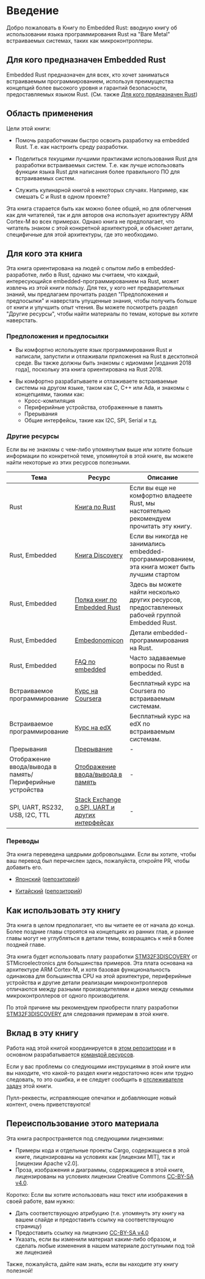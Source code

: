 # Введение

Добро пожаловать в Книгу по Embedded Rust: вводную книгу об использовании языка программирования Rust на "Bare Metal" встраиваемых системах, таких как микроконтроллеры.

## Для кого предназначен Embedded Rust

Embedded Rust предназначен для всех, кто хочет заниматься встраиваемым программированием, используя преимущества концепций более высокого уровня и гарантий безопасности, предоставляемых языком Rust.
(См. также [Для кого предназначен Rust](https://doc.rust-lang.org/book/ch00-00-introduction.html))

## Область применения

Цели этой книги:

* Помочь разработчикам быстро освоить разработку на embedded Rust. Т.е. как настроить среду разработки.

* Поделиться *текущими* лучшими практиками использования Rust для разработки встраиваемых систем. Т.е. как лучше использовать функции языка Rust для написания более правильного ПО для встраиваемых систем.

* Служить кулинарной книгой в некоторых случаях. Например, как смешать C и Rust в одном проекте?

Эта книга старается быть как можно более общей, но для облегчения как для читателей, так и для авторов она использует архитектуру ARM Cortex-M во всех примерах. Однако книга не предполагает, что читатель знаком с этой конкретной архитектурой, и объясняет детали, специфичные для этой архитектуры, где это необходимо.

## Для кого эта книга

Эта книга ориентирована на людей с опытом либо в embedded-разработке, либо в Rust, однако мы считаем, что каждый, интересующийся embedded-программированием на Rust, может извлечь из этой книги пользу. Для тех, у кого нет предварительных знаний, мы предлагаем прочитать раздел "Предположения и предпосылки" и наверстать упущенные знания, чтобы получить больше от книги и улучшить опыт чтения. Вы можете посмотреть раздел "Другие ресурсы", чтобы найти материалы по темам, которые вы хотите наверстать.

### Предположения и предпосылки

* Вы комфортно используете язык программирования Rust и написали, запустили и отлаживали приложения на Rust в десктопной среде. Вы также должны быть знакомы с идиомами [издания 2018 года], поскольку эта книга ориентирована на Rust 2018.

[2018 edition]: https://doc.rust-lang.org/edition-guide/

* Вы комфортно разрабатываете и отлаживаете встраиваемые системы на другом языке, таком как C, C++ или Ada, и знакомы с концепциями, такими как:
    * Кросс-компиляция
    * Периферийные устройства, отображенные в память
    * Прерывания
    * Общие интерфейсы, такие как I2C, SPI, Serial и т.д.

### Другие ресурсы

Если вы не знакомы с чем-либо упомянутым выше или хотите больше информации по конкретной теме, упомянутой в этой книге, вы можете найти некоторые из этих ресурсов полезными.

| Тема          | Ресурс | Описание |
|---------------|--------|-----------|
| Rust          | [Книга по Rust](https://doc.rust-lang.org/book/) | Если вы еще не комфортно владеете Rust, мы настоятельно рекомендуем прочитать эту книгу. |
| Rust, Embedded | [Книга Discovery](https://docs.rust-embedded.org/discovery/) | Если вы никогда не занимались embedded-программированием, эта книга может быть лучшим стартом |
| Rust, Embedded | [Полка книг по Embedded Rust](https://docs.rust-embedded.org) | Здесь вы можете найти несколько других ресурсов, предоставленных рабочей группой Embedded Rust. |
| Rust, Embedded | [Embedonomicon](https://docs.rust-embedded.org/embedonomicon/) | Детали embedded-программирования на Rust. |
| Rust, Embedded | [FAQ по embedded](https://docs.rust-embedded.org/faq.html) | Часто задаваемые вопросы по Rust в embedded. |
| Встраиваемое программирование | [Курс на Coursera](https://www.coursera.org/learn/introduction-embedded-systems) | Бесплатный курс на Coursera по встраиваемым системам. |
| Встраиваемое программирование | [Курс на edX](https://www.edx.org/course/embedded-systems-shape-world-utaustinx-ut-6-02x) | Бесплатный курс на edX по встраиваемым системам. |
| Прерывания    | [Прерывание](https://en.wikipedia.org/wiki/Interrupt) | - |
| Отображение ввода/вывода в память/Периферийные устройства | [Отображение ввода/вывода в память](https://en.wikipedia.org/wiki/Memory-mapped_I/O) | - |
| SPI, UART, RS232, USB, I2C, TTL | [Stack Exchange о SPI, UART и других интерфейсах](https://electronics.stackexchange.com/questions/37814/usart-uart-rs232-usb-spi-i2c-ttl-etc-what-are-all-of-these-and-how-do-th) | - |

### Переводы

Эта книга переведена щедрыми добровольцами. Если вы хотите, чтобы ваш перевод был перечислен здесь, пожалуйста, откройте PR, чтобы добавить его.

* [Японский](https://tomoyuki-nakabayashi.github.io/book/)
  ([репозиторий](https://github.com/tomoyuki-nakabayashi/book))

* [Китайский](https://xxchang.github.io/book/)
  ([репозиторий](https://github.com/XxChang/book))

## Как использовать эту книгу

Эта книга в целом предполагает, что вы читаете ее от начала до конца. Более поздние главы строятся на концепциях из ранних глав, и ранние главы могут не углубляться в детали темы, возвращаясь к ней в более поздней главе.

Эта книга будет использовать плату разработки [STM32F3DISCOVERY] от STMicroelectronics для большинства примеров. Эта плата основана на архитектуре ARM Cortex-M, и хотя базовая функциональность одинакова для большинства CPU на этой архитектуре, периферийные устройства и другие детали реализации микроконтроллеров отличаются между разными производителями и даже между семьями микроконтроллеров от одного производителя.

По этой причине мы рекомендуем приобрести плату разработки [STM32F3DISCOVERY] для следования примерам в этой книге.

[STM32F3DISCOVERY]: http://www.st.com/en/evaluation-tools/stm32f3discovery.html

## Вклад в эту книгу

Работа над этой книгой координируется в [этом репозитории] и в основном разрабатывается [командой ресурсов].

[этом репозитории]: https://github.com/rust-embedded/book
[командой ресурсов]: https://github.com/rust-embedded/wg#the-resources-team

Если у вас проблемы со следующими инструкциями в этой книге или вы находите, что какой-то раздел книги недостаточно ясен или трудно следовать, то это ошибка, и ее следует сообщить в [отслеживателе задач] этой книги.

[отслеживателе задач]: https://github.com/rust-embedded/book/issues/

Пулл-реквесты, исправляющие опечатки и добавляющие новый контент, очень приветствуются!

## Переиспользование этого материала

Эта книга распространяется под следующими лицензиями:

* Примеры кода и отдельные проекты Cargo, содержащиеся в этой книге, лицензированы на условиях как [лицензии MIT], так и [лицензии Apache v2.0].
* Проза, изображения и диаграммы, содержащиеся в этой книге, лицензированы на условиях лицензии Creative Commons [CC-BY-SA v4.0].

[MIT License]: https://opensource.org/licenses/MIT
[Apache License v2.0]: http://www.apache.org/licenses/LICENSE-2.0
[CC-BY-SA v4.0]: https://creativecommons.org/licenses/by-sa/4.0/legalcode

Коротко: Если вы хотите использовать наш текст или изображения в своей работе, вам нужно:

* Дать соответствующую атрибуцию (т.е. упомянуть эту книгу на вашем слайде и предоставить ссылку на соответствующую страницу)
* Предоставить ссылку на лицензию [CC-BY-SA v4.0]
* Указать, если вы изменили материал каким-либо образом, и сделать любые изменения в нашем материале доступными под той же лицензией

Также, пожалуйста, дайте нам знать, если вы находите эту книгу полезной!
